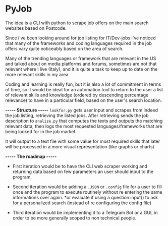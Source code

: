 # PyJob

The idea is a CLI with python to scrape job offers on the main search websites based on Postcode.

Since i've been looking around for job listing for IT/Dev-jobs i've noticed that many of the frameworks and coding languages required in the job offers vary quite noticeably based on the area of search.

Many of the trending languages or framework that are relevant in the US and talked about on media platforms and forums, sometimes are not that relevant where I live (Italy), and it is quite a task to keep up to date on the more relevant skills in my area.

Coding and learning is really fun, but it is also a lot of commitment in terms of time, so it would be ideal for an automation tool to return to the user a list of relevant skills and knowledge (ordered by descending percentage relevance) to have in a particular field, based on the user's search location.

**----- Structure -----**
`lookfor.py` gets user input and scrapes from indeed the job listing, retrieving the listed jobs.
After retrieving sends the job description to `analize.py` that computes the texts and outputs the matching relevant data, then logs the most requested languages/frameworks that are being looked for in the job market.

It will output to a text file with some value for most required skills that later will be processed in a more visual representation (like graphs or charts)

**----- The roadmap -----**

* First iteration would be to have the CLI web scraper working and returning data based on few parameters an user should input to the program.

* Second iteration would be adding a `.JSON` or `.config` file for a user to fill once and the program to execute routinely without re entering the same informations over again.
    *or evaluate if using a question input() to ask for a personalized search (instead of re configuring the config file)


* Third iteration would be implementing it to a Telegram Bot or a GUI, in order to be more generally scoped to non technical people.

